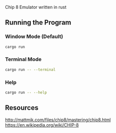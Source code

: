 Chip 8 Emulator written in rust

## Running the Program

### Window Mode (Default)
```bash
cargo run
```

### Terminal Mode
```bash
cargo run -- --terminal
```

### Help
```bash
cargo run -- --help
```

## Resources
http://mattmik.com/files/chip8/mastering/chip8.html
https://en.wikipedia.org/wiki/CHIP-8

